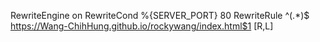 RewriteEngine on
RewriteCond %{SERVER_PORT} 80
RewriteRule ^(.*)$ https://Wang-ChihHung.github.io/rockywang/index.html$1 [R,L]
